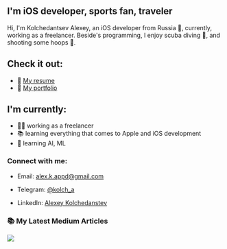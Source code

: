 ## I'm iOS developer, sports fan, traveler
Hi, I'm Kolchedantsev Alexey, an iOS developer from Russia :bear:, currently, working as a freelancer. Beside's programming, I enjoy scuba diving :ocean:, and shooting some hoops :basketball:.

## Check it out:
- :page_with_curl: [My resume]
- :art: [My portfolio]

## I'm currently:
- :guardsman: working as a freelancer
- :books: learning everything that comes to Apple and iOS development
- :microscope: learning AI, ML

### Connect with me:
- Email: <a href="mailto:alex.k.appd@gmail.com">alex.k.appd@gmail.com</a>
- Telegram: <a href="https://t.me/kolch_a">@kolch_a</a>
- LinkedIn: <a href="https://www.linkedin.com/in/alexey-kolchedanstev-4a19251a6">Alexey Kolchedanstev</a>

   [My resume]: https://hh.ru/resume/23132f8dff07bbc4d10039ed1f315138334834
   [My portfolio]: https://github.com/Kolch/iOS-Dev-Portfolio
   
   

### 📚 My Latest Medium Articles

<a href="https://medium.com/@omidnikrah@alex.k.appd">
  <img src="https://github-readme-medium.vercel.app/?username=alex.k.appd&limit=2" />
</a>

